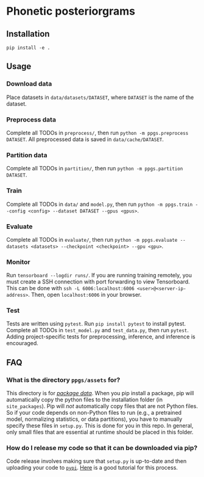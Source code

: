 # Phonetic posteriorgrams

## Installation

`pip install -e .`

## Usage

### Download data

Place datasets in `data/datasets/DATASET`, where `DATASET` is the name of the dataset.


### Preprocess data

Complete all TODOs in `preprocess/`, then run `python -m ppgs.preprocess
DATASET`. All preprocessed data is saved in `data/cache/DATASET`.


### Partition data

Complete all TODOs in `partition/`, then run `python -m ppgs.partition
DATASET`.


### Train

Complete all TODOs in `data/` and `model.py`, then run `python -m ppgs.train --config <config> --dataset
DATASET --gpus <gpus>`.


### Evaluate

Complete all TODOs in `evaluate/`, then run `python -m ppgs.evaluate
--datasets <datasets> --checkpoint <checkpoint> --gpu <gpu>`.


### Monitor

Run `tensorboard --logdir runs/`. If you are running training
remotely, you must create a SSH connection with port forwarding to view
Tensorboard. This can be done with `ssh -L 6006:localhost:6006
<user>@<server-ip-address>`. Then, open `localhost:6006` in your browser.


### Test

Tests are written using `pytest`. Run `pip install pytest` to install pytest.
Complete all TODOs in `test_model.py` and `test_data.py`, then run `pytest`.
Adding project-specific tests for preprocessing, inference, and inference is
encouraged.


## FAQ

### What is the directory `ppgs/assets` for?

This directory is for
[_package data_](https://packaging.python.org/guides/distributing-packages-using-setuptools/#package-data).
When you pip install a package, pip will
automatically copy the python files to the installation folder (in
`site_packages`). Pip will _not_ automatically copy files that are not Python
files. So if your code depends on non-Python files to run (e.g., a pretrained
model, normalizing statistics, or data partitions), you have to manually
specify these files in `setup.py`. This is done for you in this repo. In
general, only small files that are essential at runtime should be placed in
this folder.


### How do I release my code so that it can be downloaded via pip?

Code release involves making sure that `setup.py` is up-to-date and then
uploading your code to [`pypi`](https://www.pypi.org).
[Here](https://packaging.python.org/tutorials/packaging-projects/) is a good
tutorial for this process.

